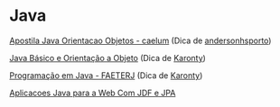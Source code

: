 # Java

[Apostila Java Orientacao Objetos - caelum](https://www.caelum.com.br/apostila/apostila-java-orientacao-objetos.pdf)
(Dica de [andersonhsporto](https://github.com/andersonhsporto))

[Java Básico e Orientação a Objeto](https://canal.cecierj.edu.br/anexos/recurso_interno/7007/download/d7d8367338445d5a49b4d5a49f6ad2b9)
(Dica de [Karonty](https://github.com/karontyy))

[Programação em Java - FAETERJ](https://www.faeterj-rio.edu.br/downloads/bbv/0031.pdf)
(Dica de [Karonty](https://github.com/karontyy))

[Aplicacoes Java para a Web Com JDF e JPA](https://github.com/free-educa/books/blob/main/books/Aplicacoes%20Java%20para%20a%20Web%20Com%20JDF%20e%20JPA%20-%20Casa%20do%20Codigo.pdf)
